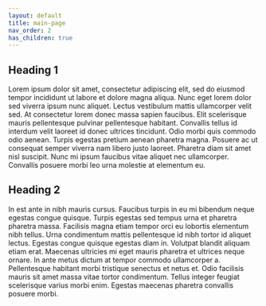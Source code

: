 ```yaml
---
layout: default
title: main-page
nav_order: 2
has_children: true
---
```


## Heading 1

Lorem ipsum dolor sit amet, consectetur adipiscing elit, sed do eiusmod tempor incididunt ut labore et dolore magna aliqua. Nunc eget lorem dolor sed viverra ipsum nunc aliquet. Lectus vestibulum mattis ullamcorper velit sed. At consectetur lorem donec massa sapien faucibus. Elit scelerisque mauris pellentesque pulvinar pellentesque habitant. Convallis tellus id interdum velit laoreet id donec ultrices tincidunt. Odio morbi quis commodo odio aenean. Turpis egestas pretium aenean pharetra magna. Posuere ac ut consequat semper viverra nam libero justo laoreet. Pharetra diam sit amet nisl suscipit. Nunc mi ipsum faucibus vitae aliquet nec ullamcorper. Convallis posuere morbi leo urna molestie at elementum eu.

## Heading 2

In est ante in nibh mauris cursus. Faucibus turpis in eu mi bibendum neque egestas congue quisque. Turpis egestas sed tempus urna et pharetra pharetra massa. Facilisis magna etiam tempor orci eu lobortis elementum nibh tellus. Urna condimentum mattis pellentesque id nibh tortor id aliquet lectus. Egestas congue quisque egestas diam in. Volutpat blandit aliquam etiam erat. Maecenas ultricies mi eget mauris pharetra et ultrices neque ornare. In ante metus dictum at tempor commodo ullamcorper a. Pellentesque habitant morbi tristique senectus et netus et. Odio facilisis mauris sit amet massa vitae tortor condimentum. Tellus integer feugiat scelerisque varius morbi enim. Egestas maecenas pharetra convallis posuere morbi.
